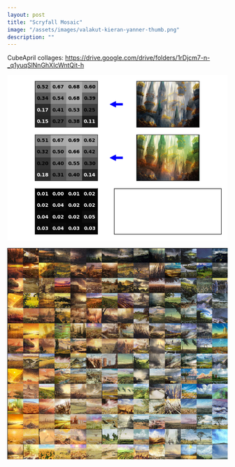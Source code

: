 ```yaml
---
layout: post
title: "Scryfall Mosaic"
image: "/assets/images/valakut-kieran-yanner-thumb.png"
description: ""
---
```


CubeApril collages: https://drive.google.com/drive/folders/1rDjcm7-n-_q1yuqSlNnGhXIcWntQit-h

![](/assets/images/mtg-match.png)

![](/assets/images/mtg-mosaic-plains.png)
